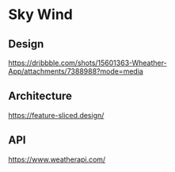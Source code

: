# Sky Wind

## Design

https://dribbble.com/shots/15601363-Wheather-App/attachments/7388988?mode=media

## Architecture

https://feature-sliced.design/

## API

https://www.weatherapi.com/
